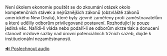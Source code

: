 
Není úkolem ekonomie pouštět se do zkoumání otázek okolo kompetenčních stávek a nejrůznějších zákonů (obzvláště zákonů amerického New Dealu), které byly zjevně zaměřeny proti zaměstnavatelům a které udělily odborům privilegované postavení. Rozhodující je pouze jediná věc. Nařídí-li vláda nebo podaří-li se odborům skrze tlak a donucení stanovit mzdové sazby nad úrovní potenciálních tržních sazeb, dojde k institucionální nezaměstnanosti.

[🔊 Poslechnout audio](/data/7-paragraphs/audio/chapter_155/para_010-Nen-kolem-ekonomie-poutt-se-do-zkoumn-otzek.mp3)
